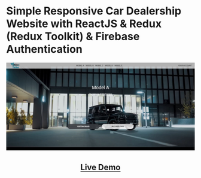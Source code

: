 # Simple Responsive Car Dealership Website with ReactJS & Redux (Redux Toolkit) & Firebase Authentication

<img src='demo.jpg' /> 
<h2 align="center"><a  href="https://car-dealership-4cb52.web.app/" target="_blank">Live Demo</a></h2>
